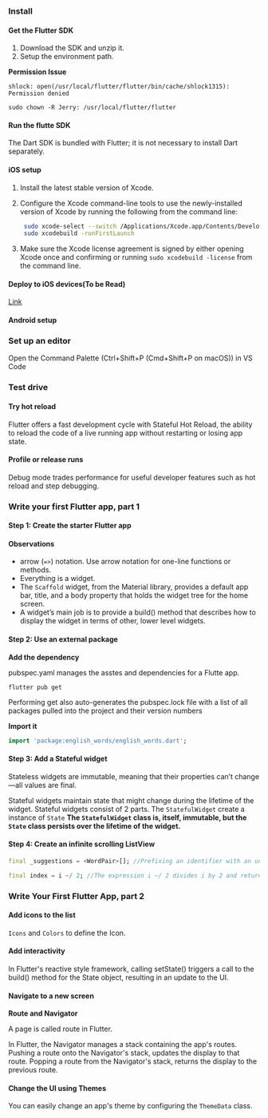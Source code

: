 ### Install

#### Get the Flutter SDK

1. Download the SDK and unzip it. 
2. Setup the environment path.

__Permission Issue__

`shlock: open(/usr/local/flutter/flutter/bin/cache/shlock1315): Permission denied`

`sudo chown -R Jerry: /usr/local/flutter/flutter`

#### Run the flutte SDK

The Dart SDK is bundled with Flutter; it is not necessary to install Dart separately. 

#### iOS setup

1. Install the latest stable version of Xcode.

2. Configure the Xcode command-line tools to use the newly-installed version of Xcode by running the following from the command line:

   ```bash
    sudo xcode-select --switch /Applications/Xcode.app/Contents/Developer
    sudo xcodebuild -runFirstLaunch
   ```

3. Make sure the Xcode license agreement is signed by either opening Xcode once and confirming or running `sudo xcodebuild -license` from the command line.

#### Deploy to iOS devices(To be Read)

[Link](https://flutter.dev/docs/get-started/install/macos#deploy-to-ios-devices)

####  Android setup

### Set up an editor

Open the Command Palette (Ctrl+Shift+P (Cmd+Shift+P on macOS)) in VS Code

### Test drive

#### Try hot reload

Flutter offers a fast development cycle with Stateful Hot Reload, the ability to reload the code of a live running app without restarting or losing app state.

#### Profile or release runs

Debug mode trades performance for useful developer features such as hot reload and step debugging.

### Write your first Flutter app, part 1

####  Step 1: Create the starter Flutter app

#### Observations

- arrow (`=>`) notation. Use arrow notation for one-line functions or methods.
- Everything is a widget.
- The `Scaffold` widget, from the Material library, provides a default app bar, title, and a body property that holds the widget tree for the home screen.
- A widget’s main job is to provide a build() method that describes how to display the widget in terms of other, lower level widgets.

#### Step 2: Use an external package

__Add the dependency__

pubspec.yaml manages the asstes and dependencies for a Flutte app.

```shell
flutter pub get
```

Performing  get also auto-generates the pubspec.lock file with a list of all packages pulled into the project and their version numbers

__Import it__

```dart
import 'package:english_words/english_words.dart';
```

#### Step 3: Add a Stateful widget

Stateless widgets are immutable, meaning that their properties can’t change—all values are final.

Stateful widgets maintain state that might change during the lifetime of the widget. Stateful widgets consist of 2 parts. The `StatefulWidget` create a instance of `State` __The `StatefulWidget` class is, itself, immutable, but the `State` class persists over the lifetime of the widget.__

####  Step 4: Create an infinite scrolling ListView

```dart
final _suggestions = <WordPair>[]; //Prefixing an identifier with an underscore enforces privacy in the Dart language.
```

```dart
final index = i ~/ 2; //The expression i ~/ 2 divides i by 2 and returns an integer result. 
```

### Write Your First Flutter App, part 2

#### Add icons to the list

`Icons` and `Colors` to define the Icon.

#### Add interactivity

In Flutter's reactive style framework, calling setState() triggers a call to the build() method for the State object, resulting in an update to the UI.

#### Navigate to a new screen

__Route and Navigator__

A page is called route in Flutter.

In Flutter, the Navigator manages a stack containing the app's routes. Pushing a route onto the Navigator's stack, updates the display to that route. Popping a route from the Navigator's stack, returns the display to the previous route.

#### Change the UI using Themes

You can easily change an app's theme by configuring the `ThemeData` class.
